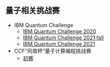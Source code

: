 ## 量子相关挑战赛

+ IBM Quantum Challenge
    + [IBM Quantum Challenge 2020](https://github.com/qiskit-community/IBMQuantumChallenge2020)
    + [IBM Quantum Challenge 2021 fall](https://github.com/qiskit-community/ibm-quantum-challenge-fall-2021)
    + [IBM Quantum Challenge 2021](https://github.com/qiskit-community/ibm-quantum-challenge-2021)
+ CCF“司南杯”量子计算编程挑战赛 
    + [初赛](https://forum.originqc.com.cn/blog/blogPersonalText.html?blogId=BA62473A9ED68D64768CF78B462A7949&userId=4247)

